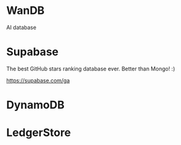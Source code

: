 # WanDB 
AI database

# Supabase
The best GitHub stars ranking database ever. Better than Mongo! :)

https://supabase.com/ga

# DynamoDB

# LedgerStore


